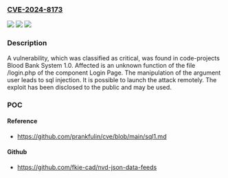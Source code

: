 ### [CVE-2024-8173](https://cve.mitre.org/cgi-bin/cvename.cgi?name=CVE-2024-8173)
![](https://img.shields.io/static/v1?label=Product&message=Blood%20Bank%20System&color=blue)
![](https://img.shields.io/static/v1?label=Version&message=%3D%201.0%20&color=brighgreen)
![](https://img.shields.io/static/v1?label=Vulnerability&message=CWE-89%20SQL%20Injection&color=brighgreen)

### Description

A vulnerability, which was classified as critical, was found in code-projects Blood Bank System 1.0. Affected is an unknown function of the file /login.php of the component Login Page. The manipulation of the argument user leads to sql injection. It is possible to launch the attack remotely. The exploit has been disclosed to the public and may be used.

### POC

#### Reference
- https://github.com/prankfulin/cve/blob/main/sql1.md

#### Github
- https://github.com/fkie-cad/nvd-json-data-feeds


